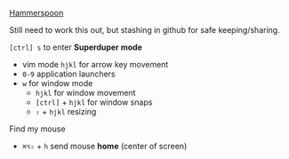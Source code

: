 [Hammerspoon](http://www.hammerspoon.org/)

Still need to work this out, but stashing in github for safe keeping/sharing.

`[ctrl] s` to enter **Superduper mode**
  - vim mode `hjkl` for arrow key movement
  - `0-9` application launchers
  - `w` for window mode
    - `hjkl` for window movement
    - `[ctrl]` + `hjkl` for window snaps
    - `⇧` + `hjkl` resizing


Find my mouse
  - `⌘⌥⇧` + `h` send mouse **home** (center of screen)
